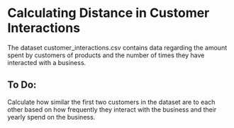 # Calculating Distance in Customer Interactions

The dataset customer_interactions.csv contains data regarding the amount spent by customers of products and the number of times they have interacted with a business. 

## To Do: 
Calculate how similar the first two customers in the dataset are to each other based on how frequently they interact with the business and their yearly spend on the business. 
